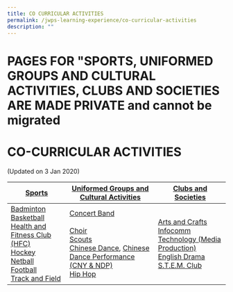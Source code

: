 ```yaml
---
title: CO CURRICULAR ACTIVITIES
permalink: /jwps-learning-experience/co-curricular-activities
description: ""
---
```

# PAGES FOR "SPORTS, UNIFORMED GROUPS AND CULTURAL ACTIVITIES, CLUBS AND SOCIETIES ARE MADE PRIVATE and cannot be migrated
# CO-CURRICULAR ACTIVITIES

(Updated on 3 Jan 2020)

<table>
<thead>
  <tr>
    <th><a href="https://jurongwestpri-moe-edu-sg-admin.cwp.sg/jwps-learning-experience/co-curricular-activities/sports">Sports</a></th>
    <th><a href="https://jurongwestpri-moe-edu-sg-admin.cwp.sg/jwps-learning-experience/co-curricular-activities/uniformed-groups-and-cultural-activities">Uniformed Groups and Cultural Activities</a></th>
    <th><a href="https://jurongwestpri-moe-edu-sg-admin.cwp.sg/jwps-learning-experience/co-curricular-activities/clubs-and-societies">Clubs and Societies</a></th>
  </tr>
</thead>
<tbody>
  <tr>
    <td><a href="https://youtu.be/V8cMn9Hen9Q">Badminton</a><br><a href="https://youtu.be/MZsewIvJHyE">Basketball</a><br><a href="https://jurongwestpri-moe-edu-sg-admin.cwp.sg/qql/slot/u363/CCA/HFC_edited.pdf">Health and Fitness Club (HFC)</a><br><a href="https://youtu.be/I0aGfGUOGQI">Hockey</a><br><a href="https://youtu.be/36TwXWy2Woc">Netball</a><br><a href="https://youtu.be/T1kQVaV88aY">Football</a><br><a href="https://youtu.be/g5lVbbgGpmM">Track and Field</a></td>
    <td><a href="https://youtu.be/lg5I0s3fpLw">Concert Band</a><br><br><a href="https://youtu.be/UB9juRjqa9M">Choir</a><br><a href="https://youtu.be/DYdv9FU1lSU">Scouts</a><br><a href="https://youtu.be/IhgeGoeHLqU">Chinese Dance</a>, <a href="https://youtu.be/bg8mVB1CFF4">Chinese Dance Performance (CNY &amp; NDP)</a><br><a href="https://youtu.be/sHGrE2yEJpY">Hip Hop</a></td>
    <td><a href="https://youtu.be/GH6PbtZ5qLI">Arts and Crafts</a><br><a href="https://youtu.be/v_WAQdey6xw">Infocomm Technology (Media Production)</a><br><a href="https://youtu.be/4-QLskuDYPM">English Drama</a><br><a href="https://youtu.be/HWVifWO_dWw">S.T.E.M. Club</a></td>
  </tr>
</tbody>
</table>